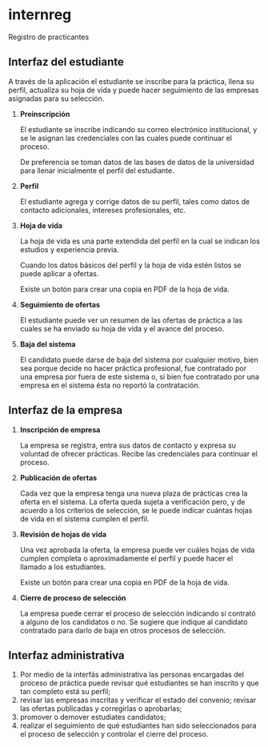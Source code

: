 internreg
=========

Registro de practicantes

Interfaz del estudiante
-----------------------

A través de la aplicación el estudiante se inscribe para la práctica,
llena su perfil, actualiza su hoja de vida y puede hacer seguimiento
de las empresas asignadas para su selección.

 1.	**Preinscripción**
 
	El estudiante se inscribe indicando su correo electrónico
	institucional, y se le asignan las credenciales con las cuales
	puede continuar el proceso.
	
	De preferencia se toman datos de las bases de datos de la
	universidad para llenar inicialmente el perfil del estudiante.
	
 2.	**Perfil**
 
	El estudiante agrega y corrige datos de su perfil, tales como
	datos de contacto adicionales, intereses profesionales, etc.
	
 3.	**Hoja de vida**
 
	La hoja de vida es una parte extendida del perfil en la cual se
	indican los estudios y experiencia previa.
	
	Cuando los datos básicos del perfil y la hoja de vida estén listos
	se puede aplicar a ofertas.
	
	Existe un botón para crear una copia en PDF de la hoja de vida.
	
 4.	**Seguimiento de ofertas**
 
	El estudiante puede ver un resumen de las ofertas de práctica a las
	cuales se ha enviado su hoja de vida y el avance del proceso.
	
 5.	**Baja del sistema**
 
	El candidato puede darse de baja del sistema por cualquier motivo,
	bien sea porque decide no hacer práctica profesional, fue
	contratado por una empresa por fuera de este sistema o, si bien
	fue contratado por una empresa en el sistema ésta no reportó la
	contratación.

Interfaz de la empresa
----------------------

 1.	**Inscripción de empresa**

	La empresa se registra, entra sus datos de contacto y expresa su
	voluntad de ofrecer prácticas.  Recibe las credenciales para
	continuar el proceso.
	
 2.	**Publicación de ofertas**
	
	Cada vez que la empresa tenga una nueva plaza de prácticas crea
	la oferta en el sistema.  La oferta queda sujeta a verificación
	pero, y de acuerdo a los criterios de selección, se le puede
	indicar cuántas hojas de vida en el sistema cumplen el perfil.
	
 3.	**Revisión de hojas de vida**
 
	Una vez aprobada la oferta, la empresa puede ver cuáles hojas de
	vida cumplen completa o aproximadamente el perfil y puede hacer
	el llamado a los estudiantes.

	Existe un botón para crear una copia en PDF de la hoja de vida.
	
 4.	**Cierre de proceso de selección**
 
	La empresa puede cerrar el proceso de selección indicando si
	contrató a alguno de los candidatos o no.  Se sugiere que indique
	al candidato contratado para darlo de baja en otros procesos de
	selección.

Interfaz administrativa
-----------------------

 1.	Por medio de la interfás administrativa las personas encargadas del
	proceso de práctica puede revisar qué estudiantes se han inscrito
	y que tan completo está su perfil;
 2.	revisar las empresas inscritas y verificar el estado del convenio;
	revisar las ofertas publicadas y corregirlas o aprobarlas;
 3.	promover o demover estudiates candidatos;
 4.	realizar el seguimiento de qué estudiantes han sido seleccionados
	para el proceso de selección y controlar el cierre del proceso.
